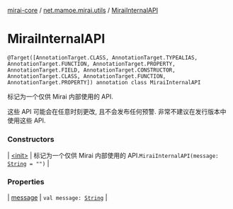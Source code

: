 [mirai-core](../../index.md) / [net.mamoe.mirai.utils](../index.md) / [MiraiInternalAPI](./index.md)

# MiraiInternalAPI

`@Target([AnnotationTarget.CLASS, AnnotationTarget.TYPEALIAS, AnnotationTarget.FUNCTION, AnnotationTarget.PROPERTY, AnnotationTarget.FIELD, AnnotationTarget.CONSTRUCTOR, AnnotationTarget.CLASS, AnnotationTarget.FUNCTION, AnnotationTarget.PROPERTY]) annotation class MiraiInternalAPI`

标记为一个仅供 Mirai 内部使用的 API.

这些 API 可能会在任意时刻更改, 且不会发布任何预警.
非常不建议在发行版本中使用这些 API.

### Constructors

| [&lt;init&gt;](-init-.md) | 标记为一个仅供 Mirai 内部使用的 API.`MiraiInternalAPI(message: `[`String`](https://kotlinlang.org/api/latest/jvm/stdlib/kotlin/-string/index.html)` = "")` |

### Properties

| [message](message.md) | `val message: `[`String`](https://kotlinlang.org/api/latest/jvm/stdlib/kotlin/-string/index.html) |

